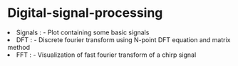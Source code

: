 # Digital-signal-processing

<li>Signals : - Plot containing some basic signals</li>
<li>DFT : - Discrete fourier transform using N-point DFT equation and matrix method</li>
<li>FFT : - Visualization of fast fourier transform of a chirp signal</li>
